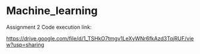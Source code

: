 # Machine_learning

Assignment 2 Code execution link:

https://drive.google.com/file/d/1_TSHkO7tmgv1LeXyWNr6fkAzd3TqjRUF/view?usp=sharing
